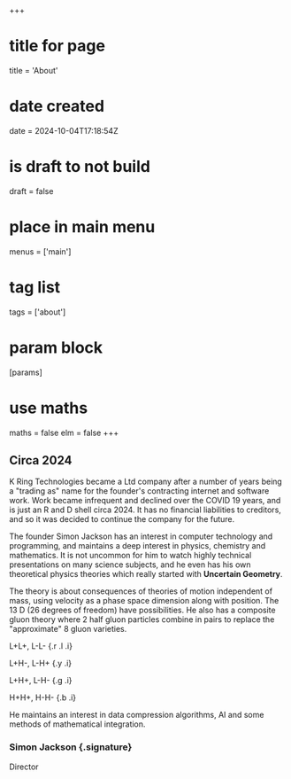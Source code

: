 +++
# title for page
title = 'About'
# date created
date = 2024-10-04T17:18:54Z
# is draft to not build
draft = false
# place in main menu
menus = ['main']
# tag list
tags = ['about']
# param block
[params]
# use maths
maths = false
elm = false
+++

## Circa 2024

K Ring Technologies became a Ltd company after a number of years being a
"trading as" name for the founder's contracting internet and software work.
Work became infrequent and declined over the COVID 19 years, and is just an
R and D shell circa 2024. It has no financial liabilities to creditors, and so
it was decided to continue the company for the future.

The founder Simon Jackson has an interest in computer technology and
programming, and maintains a deep interest in physics, chemistry and
mathematics. It is not uncommon for him to watch highly technical presentations
on many science subjects, and he even has his own theoretical physics theories
which really started with **Uncertain Geometry**.

The theory is about consequences of theories of motion independent of mass,
using velocity as a phase space dimension along with position. The 13 D (26
degrees of freedom) have possibilities. He also has a composite gluon theory
where 2 half gluon particles combine in pairs to replace the "approximate" 8
gluon varieties.

L+L+, L-L-
{.r .l .i}

L+H-, L-H+
{.y .i}

L+H+, L-H-
{.g .i}

H+H+, H-H-
{.b .i}

He maintains an interest in data compression algorithms, AI and some methods of
mathematical integration.

### Simon Jackson {.signature}

Director
